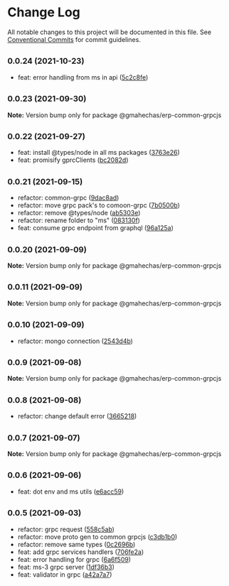 # Change Log

All notable changes to this project will be documented in this file.
See [Conventional Commits](https://conventionalcommits.org) for commit guidelines.

## <small>0.0.24 (2021-10-23)</small>

* feat: error handling from ms in api ([5c2c8fe](https://github.com/gmahechas/erp/commit/5c2c8fe))





## <small>0.0.23 (2021-09-30)</small>

**Note:** Version bump only for package @gmahechas/erp-common-grpcjs





## <small>0.0.22 (2021-09-27)</small>

* feat: install @types/node in all ms packages ([3763e26](https://github.com/gmahechas/erp/commit/3763e26))
* feat: promisify gprcClients ([bc2082d](https://github.com/gmahechas/erp/commit/bc2082d))





## <small>0.0.21 (2021-09-15)</small>

* refactor: common-grpc ([9dac8ad](https://github.com/gmahechas/erp/commit/9dac8ad))
* refactor: move grpc pack's to comoon-grpc ([7b0500b](https://github.com/gmahechas/erp/commit/7b0500b))
* refactor: remove @types/node ([ab5303e](https://github.com/gmahechas/erp/commit/ab5303e))
* refactor: rename folder to "ms" ([083130f](https://github.com/gmahechas/erp/commit/083130f))
* feat: consume grpc endpoint from graphql ([96a125a](https://github.com/gmahechas/erp/commit/96a125a))





## <small>0.0.20 (2021-09-09)</small>

**Note:** Version bump only for package @gmahechas/erp-common-grpcjs





## <small>0.0.11 (2021-09-09)</small>

**Note:** Version bump only for package @gmahechas/erp-common-grpcjs





## <small>0.0.10 (2021-09-09)</small>

* refactor: mongo connection ([2543d4b](https://github.com/gmahechas/erp/commit/2543d4b))





## <small>0.0.9 (2021-09-08)</small>

**Note:** Version bump only for package @gmahechas/erp-common-grpcjs





## <small>0.0.8 (2021-09-08)</small>

* refactor: change default error ([3665218](https://github.com/gmahechas/erp/commit/3665218))





## <small>0.0.7 (2021-09-07)</small>

**Note:** Version bump only for package @gmahechas/erp-common-grpcjs





## <small>0.0.6 (2021-09-06)</small>

* feat: dot env and ms utils ([e6acc59](https://github.com/gmahechas/erp/commit/e6acc59))





## <small>0.0.5 (2021-09-03)</small>

* refactor: grpc request ([558c5ab](https://github.com/gmahechas/erp/commit/558c5ab))
* refactor: move proto gen to common grpcjs ([c3db1b0](https://github.com/gmahechas/erp/commit/c3db1b0))
* refactor: remove same types ([0c2696b](https://github.com/gmahechas/erp/commit/0c2696b))
* feat: add grpc services handlers ([706fe2a](https://github.com/gmahechas/erp/commit/706fe2a))
* feat: error handling for grpc ([6a6f509](https://github.com/gmahechas/erp/commit/6a6f509))
* feat: ms-3 grpc server ([1df36b3](https://github.com/gmahechas/erp/commit/1df36b3))
* feat: validator in grpc ([a42a7a7](https://github.com/gmahechas/erp/commit/a42a7a7))
